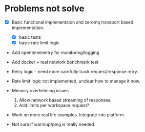 # Problems not solve

- [x] Basic functional implementaion and zeromq transport based implementation.

  - [x] basic tests
  - [x] basic rate limit logic

- Add opentelementry for monitoring/logging

- Add docker + real network benchmark test

- Retry logic - need more carefully track request/response retry.

- Rate limit logic not implemented, unclear how to manage it now.

- Memory overhelming issues

  1. Allow network based streaming of responses.
  2. Add limits per workspace request?

- Work on more real life examples. Integrate into platform.

- Not sure if warmup/ping is really needed.
